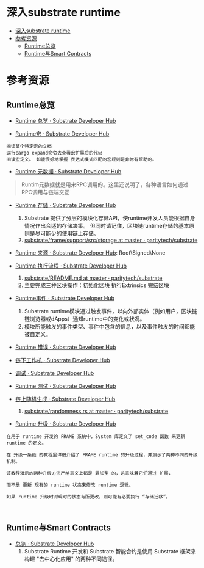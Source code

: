 # 深入substrate runtime

<!--ts-->
* [深入substrate runtime](#深入substrate-runtime)
* [参考资源](#参考资源)
   * [Runtime总览](#runtime总览)
   * [Runtime与Smart Contracts](#runtime与smart-contracts)

<!-- Created by https://github.com/ekalinin/github-markdown-toc -->
<!-- Added by: runner, at: Thu Jul 28 07:18:06 UTC 2022 -->

<!--te-->

# 参考资源

## Runtime总览

- [Runtime 总览 · Substrate Developer Hub](https://core.tetcoin.org/docs/zh-CN/knowledgebase/runtime/)

- [Runtime宏 · Substrate Developer Hub](https://core.tetcoin.org/docs/zh-CN/knowledgebase/runtime/macros)

```admonish tip title='学习 Substrate runtime宏的方法如下：'
阅读某个特定宏的文档
运行cargo expand命令去查看宏扩展后的代码
阅读宏定义。 如能很好地掌握 表达式模式匹配的宏规则是非常有帮助的。
```

- [Runtime 元数据 · Substrate Developer Hub](https://core.tetcoin.org/docs/zh-CN/knowledgebase/runtime/metadata)

> Runtim元数据就是用来RPC调用的。这里还说明了，各种语言如何通过RPC调用与链端交互

- [Runtime 存储 · Substrate Developer Hub](https://core.tetcoin.org/docs/zh-CN/knowledgebase/runtime/storage)
    1. Substrate 提供了分层的模块化存储API，使runtime开发人员能根据自身情况作出合适的存储决策。 但同时请记住，区块链runtime存储的基本原则是尽可能少的使用链上存储。
    2. [substrate/frame/support/src/storage at master · paritytech/substrate](https://github.com/paritytech/substrate/tree/master/frame/support/src/storage)

- [Runtime 来源 · Substrate Developer Hub](https://core.tetcoin.org/docs/zh-CN/knowledgebase/runtime/origin):
  Root\Signed\None

- [Runtime 执行流程 · Substrate Developer Hub](https://core.tetcoin.org/docs/zh-CN/knowledgebase/runtime/execution)
    1. [substrate/README.md at master · paritytech/substrate](https://github.com/paritytech/substrate/blob/master/frame/executive/README.md)
    2. 主要完成三种区块操作：初始化区块 执行Extrinsics 完结区块

- [Runtime事件 · Substrate Developer Hub](https://core.tetcoin.org/docs/zh-CN/knowledgebase/runtime/events)
    1. Substrate runtime模块通过触发事件，以向外部实体（例如用户，区块链链浏览器或dApps）通知runtime中的变化或状况。
    2. 模块所能触发的事件类型、事件中包含的信息，以及事件触发的时间都能被自定义。

- [Runtime 错误 · Substrate Developer Hub](https://core.tetcoin.org/docs/zh-CN/knowledgebase/runtime/errors)

- [链下工作机 · Substrate Developer Hub](https://core.tetcoin.org/docs/zh-CN/knowledgebase/runtime/off-chain-workers)

- [调试 · Substrate Developer Hub](https://core.tetcoin.org/docs/zh-CN/knowledgebase/runtime/debugging)

- [Runtime 测试 · Substrate Developer Hub](https://core.tetcoin.org/docs/zh-CN/knowledgebase/runtime/tests)

- [链上随机生成 · Substrate Developer Hub](https://core.tetcoin.org/docs/zh-CN/knowledgebase/runtime/randomness)
    1. [substrate/randomness.rs at master · paritytech/substrate](https://github.com/paritytech/substrate/blob/master/frame/support/src/traits/randomness.rs)

- [Runtime 升级 · Substrate Developer Hub](https://core.tetcoin.org/docs/zh-CN/knowledgebase/runtime/upgrades)

```admonish info title='两种升级方式都是累加，扩展，真正的更新还需要存储迁移'
在用于 runtime 开发的 FRAME 系统中，System 库定义了 set_code 函数 来更新 runtime 的定义。 

在 升级一条链 的教程里详细介绍了 FRAME runtime 的升级过程，并演示了两种不同的升级机制。 

该教程演示的两种升级方法严格意义上都是 累加型 的，这意味着它们通过 扩展，

而不是 更新 现有的 runtime 状态来修改 runtime 逻辑。 

如果 runtime 升级时对现时的状态有所更改，则可能有必要执行 “存储迁移”。

 
```

## Runtime与Smart Contracts

- [总览 · Substrate Developer Hub](https://core.tetcoin.org/docs/zh-CN/knowledgebase/smart-contracts/overview)
    1. Substrate Runtime 开发和 Substrate 智能合约是使用 Substrate 框架来构建 "去中心化应用" 的两种不同途径。